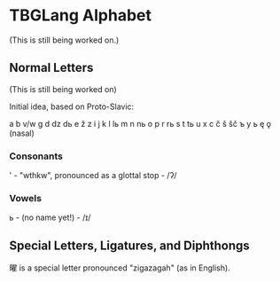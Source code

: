 # TBGLang Alphabet

(This is still being worked on.)

## Normal Letters

(This is still being worked on)

Initial idea, based on Proto-Slavic:

a b v/w g d dz dь e ž z i j k l lь m n nь o p r rь s t tь u x c č š šč ъ y ь ę ǫ (nasal)

### Consonants
' - "wthkw", pronounced as a glottal stop - /ʔ/

### Vowels
ь - (no name yet!) - /ɪ/

## Special Letters, Ligatures, and Diphthongs

曜 is a special letter pronounced "zigazagah" (as in English).
